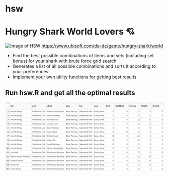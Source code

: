 # hsw
 # Hungry Shark World Lovers :cupid:
 ![Image of HSW](https://staticctf.akamaized.net/J3yJr34U2pZ2Ieem48Dwy9uqj5PNUQTn/5fYZlw25IXVPim8i8mNxbC/171b10c5d41852f69f710c8bf02b9a5d/feature4.jpg)
  https://www.ubisoft.com/de-de/game/hungry-shark/world
 
 * Find the best possible combinations of items and sets (including set bonus) for your shark with brute force grid search
* Generates a list of all possible combinations and sorts it according to your preferences
* Implement your own utility functions for getting best results

## Run hsw.R and get all the optimal results
<img src="figures/exampleresult.png">
